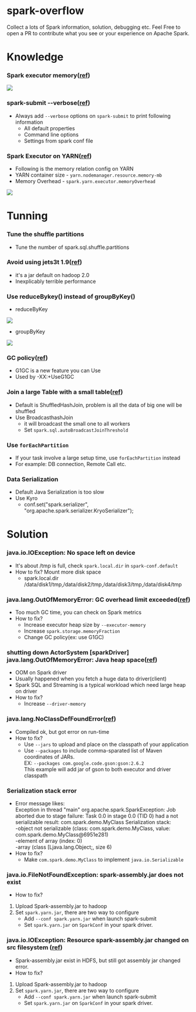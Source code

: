 **spark-overflow**
===================

Collect a lots of Spark information, solution, debugging etc. Feel Free to open a PR to contribute what you see or your experience on Apache Spark.


# **Knowledge**
### Spark executor memory([ref](http://www.slideshare.net/AGrishchenko/apache-spark-architecture/57))
  <img src='http://image.slidesharecdn.com/sparkarchitecture-jdkievv04-151107124046-lva1-app6892/95/apache-spark-architecture-57-638.jpg?cb=1446900275'/>

### spark-submit --verbose([ref](http://www.slideshare.net/jcmia1/a-beginners-guide-on-troubleshooting-spark-applications?qid=25ed4f3f-fc2e-43b2-bc8a-7f78b21bdebb&v=&b=&from_search=34))
  - Always add ```--verbose``` options on ```spark-submit``` to print following information
    - All default properties
    - Command line options
    - Settings from spark conf file

### Spark Executor on YARN([ref](http://www.slideshare.net/AmazonWebServices/bdt309-data-science-best-practices-for-apache-spark-on-amazon-emr))
  - Following is the memory relation config on YARN
  - YARN container size - ```yarn.nodemanager.resource.memory-mb```
  - Memory Overhead - ```spark.yarn.executor.memoryOverhead```
  <img src='http://image.slidesharecdn.com/bdt309-151009173030-lva1-app6891/95/bdt309-data-science-best-practices-for-apache-spark-on-amazon-emr-49-638.jpg'/>

# **Tunning**
### Tune the shuffle partitions
  - Tune the number of spark.sql.shuffle.partitions

### Avoid using jets3t 1.9([ref](http://www.slideshare.net/databricks/spark-summit-eu-2015-lessons-from-300-production-users))
  - it's a jar default on hadoop 2.0
  - Inexplicably terrible performance

### Use reduceBykey() instead of groupByKey()
  - reduceByKey
<img src='http://image.slidesharecdn.com/stratasj-everydayimshuffling-tipsforwritingbettersparkprograms-150223113317-conversion-gate02/95/everyday-im-shuffling-tips-for-writing-better-spark-programs-strata-san-jose-2015-9-638.jpg'/>

  - groupByKey
<img src='http://image.slidesharecdn.com/stratasj-everydayimshuffling-tipsforwritingbettersparkprograms-150223113317-conversion-gate02/95/everyday-im-shuffling-tips-for-writing-better-spark-programs-strata-san-jose-2015-10-638.jpg'/>

### GC policy([ref](https://databricks.com/blog/2015/05/28/tuning-java-garbage-collection-for-spark-applications.html))
  - G1GC is a new feature you can Use
  - Used by -XX:+UseG1GC

### Join a large Table with a small table([ref](http://www.slideshare.net/databricks/strata-sj-everyday-im-shuffling-tips-for-writing-better-spark-programs))
  - Default is ShuffledHashJoin, problem is all the data of big one will be shuffled
  - Use BroadcasthashJoin
    - it will broadcast the small one to all workers
    - Set ```spark.sql.autoBroadcastJoinThreshold```

### Use ```forEachPartition```
  - If your task involve a large setup time, use ```forEachPartition``` instead
  - For example: DB connection, Remote Call etc.

### Data Serialization
  - Default Java Serialization is too slow
  - Use Kyro
    - conf.set("spark.serializer", "org.apache.spark.serializer.KryoSerializer");

# **Solution**
### java.io.IOException: No space left on device
  - It's about /tmp is full, check ```spark.local.dir``` in ```spark-conf.default```
  - How to fix? Mount more disk space
    - spark.local.dir   /data/disk1/tmp,/data/disk2/tmp,/data/disk3/tmp,/data/disk4/tmp

### java.lang.OutOfMemoryError: GC overhead limit exceeded([ref](http://www.slideshare.net/jcmia1/a-beginners-guide-on-troubleshooting-spark-applications?qid=25ed4f3f-fc2e-43b2-bc8a-7f78b21bdebb&v=&b=&from_search=34))
  - Too much GC time, you can check on Spark metrics
  - How to fix?
    - Increase executor heap size by ```--executor-memory```
    - Increase ```spark.storage.memoryFraction```
    - Change GC policy(ex: use G1GC)

### shutting down ActorSystem [sparkDriver] java.lang.OutOfMemoryError: Java heap space([ref](http://www.slideshare.net/jcmia1/a-beginners-guide-on-troubleshooting-spark-applications?qid=25ed4f3f-fc2e-43b2-bc8a-7f78b21bdebb&v=&b=&from_search=34))
  - OOM on Spark driver
  - Usually happened when you fetch a huge data to driver(client)
  - Spark SQL and Streaming is a typical workload which need large heap on driver
  - How to fix?
    - Increase ```--driver-memory```

### java.lang.NoClassDefFoundError([ref](http://www.slideshare.net/jcmia1/a-beginners-guide-on-troubleshooting-spark-applications?qid=25ed4f3f-fc2e-43b2-bc8a-7f78b21bdebb&v=&b=&from_search=34))
  - Compiled ok, but got error on run-time
  - How to fix?
    - Use ```--jars``` to upload and place on the classpath of your application
    - Use ```--packages``` to include comma-sparated list of Maven coordinates of JARs.   
      EX: ```--packages com.google.code.gson:gson:2.6.2```   
      This example will add jar of gson to both executor and driver classpath

### Serialization stack error
  - Error message likes:   
  Exception in thread "main" org.apache.spark.SparkException: Job aborted due to stage failure: Task 0.0 in stage 0.0 (TID 0) had a not serializable result: com.spark.demo.MyClass
Serialization stack:   
    -object not serializable (class: com.spark.demo.MyClass, value: com.spark.demo.MyClass@6951e281)   
    -element of array (index: 0)   
    -array (class [Ljava.lang.Object;, size 6)
  - How to fix?
    - Make ```com.spark.demo.MyClass``` to implement ```java.io.Serializable```

### java.io.FileNotFoundException: spark-assembly.jar does not exist
  - How to fix?
   1. Upload Spark-assembly.jar to hadoop
   2. Set ```spark.yarn.jar```, there are two way to configure
      - Add ```--conf spark.yarn.jar``` when launch spark-submit
      - Set ```spark.yarn.jar``` on ```SparkConf``` in your spark driver.

### java.io.IOException: Resource spark-assembly.jar changed on src filesystem ([ref](http://stackoverflow.com/questions/30893995/spark-on-yarn-jar-upload-problems))
  - Spark-assembly.jar exist in HDFS, but still got assembly jar changed error.
  - How to fix?
   1. Upload Spark-assembly.jar to hadoop
   2. Set ```spark.yarn.jar```, there are two way to configure
      - Add ```--conf spark.yarn.jar``` when launch spark-submit
      - Set ```spark.yarn.jar``` on ```SparkConf``` in your spark driver.
